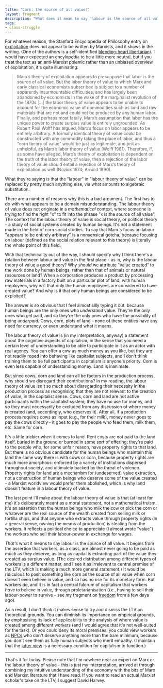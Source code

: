 ```yaml
---
title: "Corn: the source of all value?"
layout: fragment
description: "What does it mean to say 'labour is the source of all value'? Why does Marx promote the labour theory of value, when a 'corn theory of value' would be just as mathematically valid?"
tags:
- class-struggle
---
```


For whatever reason, the Stanford Encyclopedia of Philosophy entry on [exploitation](https://plato.stanford.edu/entries/exploitation/) does not appear to be written by Marxists, and it shows in the writing. (One of the authors is a self-identified [bleeding-heart libertarian](https://twitter.com/mattzwolinski)). I would have expected an encylopedia to be a little more neutral, but if you treat the text as an anti-Marxist polemic rather than an unbiased overview of exploitation, it's quite illuminating:

> Marx’s theory of exploitation appears to presuppose that labor is the source of all value. But the labor theory of value to which Marx and early classical economists subscribed is subject to a number of apparently insurmountable difficulties, and has largely been abandoned by economists in the wake of the marginalist revolution of the 1870s [...] the labor theory of value appears to be unable to account for the economic value of commodities such as land and raw materials that are not and could not be produced by any human labor. Finally, and perhaps most fatally, Marx’s assumption that labor has the unique power to create surplus value is entirely ungrounded. As Robert Paul Wolff has argued, Marx’s focus on labor appears to be entirely arbitrary. A formally identical theory of value could be constructed with any commodity taking the place of labor, and thus a “corn theory of value” would be just as legitimate, and just as unhelpful, as Marx’s labor theory of value (Wolff 1981). Therefore, if, as some have alleged, Marx’s theory of exploitation is dependent on the truth of the labor theory of value, then a rejection of the labor theory of value should entail a rejection of Marx’s theory of exploitation as well (Nozick 1974; Arnold 1990).

What they're saying is that the "labour" in "labour theory of value" can be replaced by pretty much anything else, via what amounts to algebraic substitution.

There are a number of reasons why this is a bad argument. The first has to do with what appears to be a domain misunderstanding. The labour theory of value does not originate in a _mathematical_ context, where someone is trying to find the right "x" to fit into the phrase "x is the source of all value". The context for the labour theory of value is social theory, or political theory - a study of social systems created by human beings. It's not a statement made in the field of corn social studies. To say that Marx's focus on labour "appears to be entirely arbitrary" is a nonsensical gotcha, because focusing on labour (defined as the social relation relevant to this theory) is literally the whole point of this field.

With that technicality out of the way, I should specify why I think there's a relation between labour and value in the first place - as in, why is the labour theory of value a good theory? Why _should_ we attribute "value created" to the work done by human beings, rather than that of animals or natural resources or land? When a corporation produces a product by processing raw materials in a factory built on a particular plot of land, with human employees, why is it that only the human employees are considered to have created value? And why is it that only human beings are considered to be exploited?

The answer is so obvious that I feel almost silly typing it out: because human beings are the only ones who _understand_ value. They're the only ones who get paid, and so they're the only ones who have the possibility of being _underpaid_. Cows, corn, plots of land - none of these entities have any need for currency, or even understand what it means.

The labour theory of value is (in my interpretation, anyway) a statement about the cognitive aspects of capitalism, in the sense that you need a certain level of understanding to be able to participate in it as an actor with real agency. You can offer a cow as much money as you like, but they are not readily roped into behaving like capitalist subjects, and I don't think training them to be full participants in capitalism is anyone's priority. Corn is even less capable of understanding money. Land is inanimate.

But since cows, corn and land can all be factors in the production process, why should we disregard their contributions? In my reading, the labour theory of value isn't so much about disregarding their necessity in the production process as recognising that they are not relevant to the creation of _value_, in the capitalist sense. Cows, corn and land are not active participants within the capitalist system; they have no use for money, and so they must necessarily be excluded from any discussion of where money is created (and, accordingly, who deserves it). After all, if a production process requires cows as input (e.g., for their milk), money never goes to pay the cows directly - it goes to pay the people who feed them, milk them, etc. Same for corn.

It's a little trickier when it comes to land. Rent costs are not paid to the land itself, buried in the ground or burned in some sort of offering; they're paid to the people who, for some unfair reason, have property rights to that land. But there is no obvious candidate for the human beings who maintain this land the same way there is with cows or corn, because property rights are much more amorphous: enforced by a variety of institutions dispersed throughout society, and ultimately backed by the threat of violence. Property rights for land are a mechanism for (undeserved) value extraction, not a construction of human beings who deserve some of the value created - a Marxist worldview would prefer them abolished, which is why land doesn't feature in a labour theory of value.

The last point I'll make about the labour theory of value is that (at least for me) it's deliberately meant as a moral statement, not a mathematical truism. It's an assertion that the human beings who milk the cow or pick the corn or whatever are the real source of the wealth created from selling milk or tortilla chips, and that anyone who extracts value through property rights (in a general sense, owning the means of production) is stealing from the workers. It reflects a political choice to appreciate (I almost wrote "value") the workers who sell their labour-power in exchange for wages.

_That's_ what it means to say labour is the source of all value. It begins from the assertion that workers, as a class, are almost never going to be paid as much as they deserve, as long as capital is extracting part of the value they created as surplus value. (The desired distribution among different types of workers is a different matter, and I see it as irrelevant to central premise of the LTV, which is making a much more general statement.) It would be ridiculous to posit something like corn as the source of all value when corn doesn't even believe in value, and so has no use for its monetary form. But workers _do_, and it is in fact a central fulcrum of capitalism that workers _have_ to believe in value, through proletarianisation (i.e., having to sell their labour-power to survive - see my fragment on [freedom](/posts/fragments-65) from a few days ago).

As a result, I don't think it makes sense to try and dismiss the LTV on theoretical grounds. You can diminish its importance on empirical grounds, by emphasising its lack of applicability to the analysis of where value is created among different workers (and I would agree that it's not well-suited for the task). Or you could deny its moral premises: you could view workers as [NPCs](/posts/fragments-41) who don't deserve anything more than the bare minimum, because you don't see them as fully human subjects who merit empathy. (I maintain that the [latter view](/posts/fragments-54) is a necessary condition for capitalism to function.)

***

That's it for today. Please note that I'm nowhere near an expert on Marx or the labour theory of value - this is just my interpretation, arrived at through combining my intuitive understanding of the economy with the bits of Marx and Marxist literature that I have read. If you want to read an actual Marxist scholar's take on the LTV, I suggest David Harvey.

